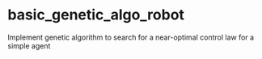# basic_genetic_algo_robot
Implement genetic algorithm to search for a near-optimal control law for a simple agent
